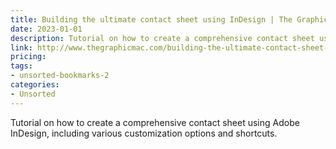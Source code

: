 ```yaml
---
title: Building the ultimate contact sheet using InDesign | The Graphic Mac
date: 2023-01-01
description: Tutorial on how to create a comprehensive contact sheet using Adobe InDesign, including various customization options and shortcuts.
link: http://www.thegraphicmac.com/building-the-ultimate-contact-sheet-using-indesign
pricing: 
tags: 
- unsorted-bookmarks-2 
categories: 
- Unsorted 
---
```


Tutorial on how to create a comprehensive contact sheet using Adobe InDesign, including various customization options and shortcuts.